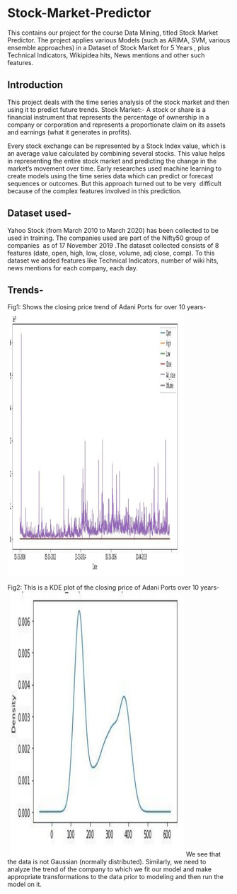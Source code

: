 # Stock-Market-Predictor
This contains our project for the course Data Mining, titled Stock Market Predictor. The project applies various Models (such as ARIMA, SVM, various ensemble approaches) in a Dataset of Stock Market for 5 Years , plus Technical Indicators, Wikipidea hits, News mentions and other such features.

## Introduction

This project deals with the time series analysis of the stock market and then using it to predict
future trends.
Stock Market:- A stock or share is a financial instrument that represents the percentage of
ownership in a company or corporation and represents a proportionate claim on its assets and
earnings (what it generates in profits).

Every stock exchange can be represented by a Stock Index value, which is an average value
calculated by combining several stocks. This value helps in representing the entire stock market
and predicting the change in the market’s movement over time.
Early researches used machine learning to create models using the time series data which can
predict or forecast sequences or outcomes. But this approach turned out to be very ​ difficult
because of the complex features involved in this prediction.

## Dataset used-
Yahoo Stock (from March 2010 to March 2020) has been collected to be used in training.
The companies used are part of the Nifty50 group of companies ​ as of 17 November 2019​ .The dataset collected consists of 8 features (date, open, high, low, close, volume, adj close,
comp). To this dataset we added features like Technical Indicators, number of wiki hits, news mentions for each company, each day.

## Trends-
Fig1: Shows the closing price trend of Adani Ports for over 10 years-
<img src="Images/graph1.jpg" alt="drawing" width="400" height="600"/>

Fig2: This is a KDE plot of the closing price of Adani Ports over 10 years-
<img src="Images/kde_plot_adani.jpg" alt="drawing" width="400" height="600"/>
We see that the data is not Gaussian (normally distributed).
Similarly, we need to analyze the trend of the company to which we fit our model and make
appropriate transformations to the data prior to modeling and then run the model on it.




